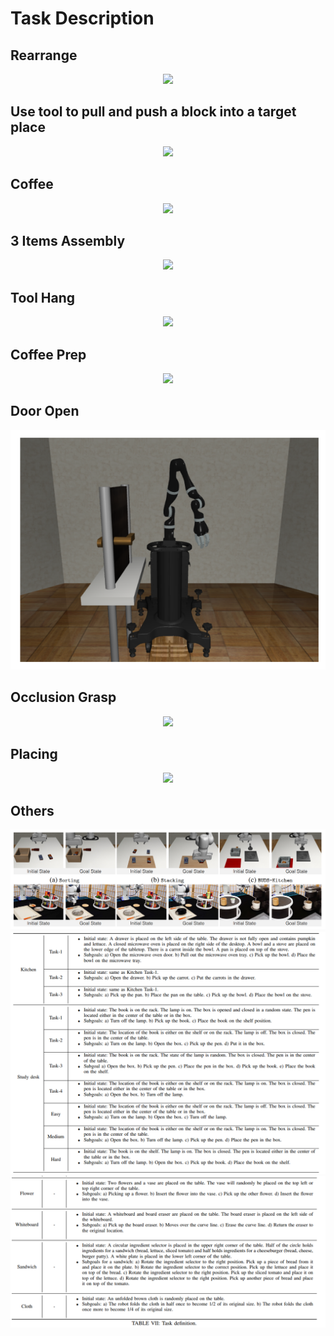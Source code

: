 # Task Description

## Rearrange

<div align='center'>
    <img src='https://github.com/vimalabs/VIMABench/raw/main/images/tasks/rearrange.gif' />
</div>



## Use tool to pull and push a block into a target place

<div align='center'>
    <img src='https://lh4.googleusercontent.com/Vs_1Wxj6mSuq6DqeFRki6lPxLYYrdh2Orc_eCGv0pAgGYyNxaqpti2uYujGLfo6gFVr7Z6wIQyTA4vYtOPejB5t847plnDwdvpIRcJRkn1422AR3ql2X4yWw3L6JYduP=w1280' />
</div>



## Coffee

<div align='center'>
    <img src='https://lh5.googleusercontent.com/Z1wghC1H7Bo78BO-AlM8TWOJwq9DxJTNpm9oBW8SRvT7P1FjHfywKpsd1Ela5teJCirjJW_Gqc3aW-H36GznZ8k=w1280' />
</div>



## 3 Items Assembly

<div align='center'>
    <img src='https://lh4.googleusercontent.com/HdrR7Az0YTtS9Wz4gMnxjOXYRFNIFDHaNVxEx3aj2Z3voKDSxMMcS0PZX1gx_nTqf8ZsOpZmu2bGYLCxUlsvPK8=w1280' />
</div>

## Tool Hang

<div align='center'>
    <img src='https://lh6.googleusercontent.com/zt6Osq0rYGx7BuC8-e9FMtNrKGR_zbiAMjP5xGOzXsF_25r5DEji5290vH5PjL1LT59T6C7iAq7v0AVyV8Ygtzc=w1280' />
</div>

## Coffee Prep

<div align='center'>
    <img src='https://lh5.googleusercontent.com/mJUT4xroCLxVp4teE4PXsHm7y-1ZyCWkpyZn2n_6tCOUF6YL8O34mgN8d5CD1sDsPFO0qXxFlB4W1FS9Wzyjyt4=w1280' />
</div>



## Door Open

<div align='center'>
    <img src='task_description/image-20230914171756177.png' />
</div>

## Occlusion Grasp

<div align='center'>
    <img src='https://lh3.googleusercontent.com/pi_3xAnytpoxUapExDnMgc7fd6W45fGHSRIZvnRJn5lKq-Ru1RFaT3DG_BMFPgbsIgLxli942VEWXQXkxcjfICE=w1280' />
</div>

## Placing

<div align='center'>
    <img src='https://lh5.googleusercontent.com/qTKd4OFyXWZWeIPF0sMmNHzn_kGhhhHTT3dfhUKilRqZ25mucw_SY3CQHCDi_RpJ74bwtBJdp7RPHAPknPK0IKFd8RktTINVhjeQ5suwfwBsl6CGW0JTeBjOa-5Zb4Mfhw=w1280' />
</div>

## Others

<div align='center'>
    <img src='task_description/image-20230914171440076.png' />
    <img src='task_description/image-20230914171520768.png' />
    <img src='task_description/image-20230914171604405.png' />
</div>




